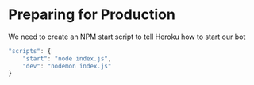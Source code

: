 # Preparing for Production

We need to create an NPM start script to tell Heroku how to start our bot

```javascript
"scripts": {
    "start": "node index.js",
    "dev": "nodemon index.js"
}
```
